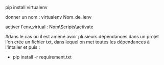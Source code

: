 pip install virtualenv

donner un nom : virtualenv Nom_de_lenv

activer l'env_virtual : Nom\Scripts\activate

#dans le cas où il est amené avoir plusieurs dépendances dans un projet
l'on crée un fichier txt, dans lequel on met toutes les dépendances à l'intaller et puis :
- pip install -r requirement.txt
